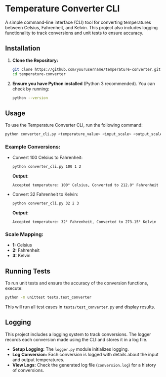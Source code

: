 # Temperature Converter CLI

A simple command-line interface (CLI) tool for converting temperatures between Celsius, Fahrenheit, and Kelvin. This project also includes logging functionality to track conversions and unit tests to ensure accuracy.

## Installation

1. **Clone the Repository:**
   ```bash
   git clone https://github.com/yourusername/temperature-converter.git
   cd temperature-converter
   ```

2. **Ensure you have Python installed** (Python 3 recommended). You can check by running:
   ```bash
   python --version
   ```


## Usage

To use the Temperature Converter CLI, run the following command:
```bash
python converter_cli.py <temperature_value> <input_scale> <output_scale>
```

### Example Conversions:
- Convert 100 Celsius to Fahrenheit:
  ```bash
  python converter_cli.py 100 1 2
  ```
  **Output:**
  ```
  Accepted temperature: 100° Celsius, Converted to 212.0° Fahrenheit
  ```
- Convert 32 Fahrenheit to Kelvin:
  ```bash
  python converter_cli.py 32 2 3
  ```
  **Output:**
  ```
  Accepted temperature: 32° Fahrenheit, Converted to 273.15° Kelvin
  ```

### Scale Mapping:
- **1:** Celsius
- **2:** Fahrenheit
- **3:** Kelvin

## Running Tests

To run unit tests and ensure the accuracy of the conversion functions, execute:
```bash
python -m unittest tests.test_converter
```

This will run all test cases in `tests/test_converter.py` and display results.

## Logging

This project includes a logging system to track conversions. The logger records each conversion made using the CLI and stores it in a log file.

- **Setup Logging:** The `logger.py` module initializes logging.
- **Log Conversion:** Each conversion is logged with details about the input and output temperatures.
- **View Logs:** Check the generated log file (`conversion.log`) for a history of conversions.